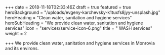 +++
date = 2018-11-18T02:33:46Z
draft = true
featured = true
heroBackground = "/uploads/evgeny-karchevsky-k1tuxfs8jyy-unsplash.jpg"
heroHeading = "Clean water, sanitation and hygiene services"
heroSubHeading = "We provide clean water, sanitation and hygiene services"
icon = "services/service-icon-6.png"
title = " WASH services"
weight = 2

+++
We provide clean water, sanitation and hygiene services in Monrovia and its environs.